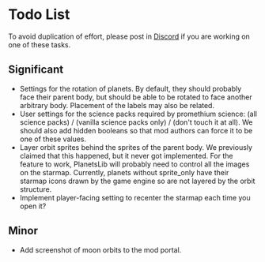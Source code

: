 # Todo List

To avoid duplication of effort, please post in [Discord](https://discord.gg/nFVqaPEk97) if you are working on one of these tasks.

## Significant

- Settings for the rotation of planets. By default, they should probably face their parent body, but should be able to be rotated to face another arbitrary body. Placement of the labels may also be related.
- User settings for the science packs required by promethium science: (all science packs) / (vanilla science packs only) / (don't touch it at all). We should also add hidden booleans so that mod authors can force it to be one of these values.
- Layer orbit sprites behind the sprites of the parent body. We previously claimed that this happened, but it never got implemented. For the feature to work, PlanetsLib will probably need to control all the images on the starmap. Currently, planets without sprite_only have their starmap icons drawn by the game engine so are not layered by the orbit structure.
- Implement player-facing setting to recenter the starmap each time you open it?

## Minor

- Add screenshot of moon orbits to the mod portal.